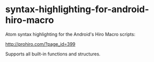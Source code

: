 # syntax-highlighting-for-android-hiro-macro

Atom syntax highlighting for the Android's Hiro Macro scripts:

http://prohiro.com/?page_id=399

Supports all built-in functions and structures.
